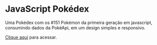 # JavaScript Pokédex
Uma Pokédex com os #151 Pokémon da primeira geração em javascript, consumindo dados da PokéApi, em um design simples e responsivo.

[Clique aqui](https://balbii.github.io/pokedex/index.html) para acessar.
